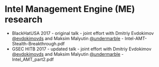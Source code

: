 # Intel Management Engine (ME) research

- BlackHatUSA 2017 - original talk - joint effort with Dmitriy Evdokimov [@evdokimovds](https://twitter.com/evdokimovds) and Maksim Malyutin [@undermarble](https://twitter.com/undermarble) - Intel-AMT-Stealth-Breakthrough.pdf
- GSEC HITB 2017 - updated talk - joint effort with Dmitriy Evdokimov [@evdokimovds](https://twitter.com/evdokimovds) and Maksim Malyutin [@undermarble](https://twitter.com/undermarble) - Intel_AMT_part2.pdf
